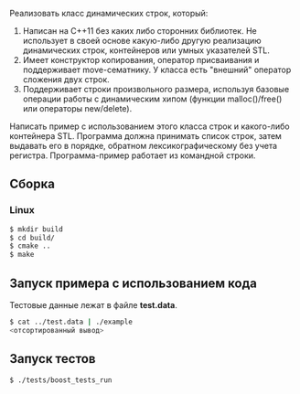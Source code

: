 Реализовать класс динамических строк, который: 
1. Написан на C++11 без каких либо сторонних библиотек. Не использует в своей основе какую-либо другую реализацию динамических строк, контейнеров или умных указателей STL. 
2. Имеет конструктор копирования, оператор присваивания и поддерживает move-сематнику. У класса есть "внешний" оператор сложения двух строк. 
3. Поддерживает строки произвольного размера, используя базовые операции работы с динамическим хипом (функции malloc()/free() или операторы new/delete). 

Написать пример с использованием этого класса строк и какого-либо контейнера STL. Программа должна принимать список строк, затем выдавать его в порядке, обратном лексикографическому без учета регистра. 
Программа-пример работает из командной строки.

## Сборка

### Linux

```bash
$ mkdir build
$ cd build/
$ cmake ..
$ make
```

## Запуск примера с использованием кода

Тестовые данные лежат в файле **test.data**.

```bash
$ cat ../test.data | ./example
<отсортированный вывод>
```

## Запуск тестов

```bash
$ ./tests/boost_tests_run
```
